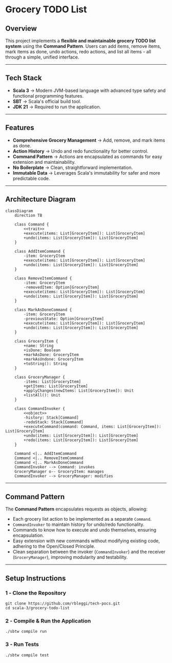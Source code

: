 # **Grocery TODO List**

## **Overview**

This project implements a **flexible and maintainable grocery TODO list system** using the **Command Pattern**. Users can add items, remove items, mark items as done, undo actions, redo actions, and list all items - all through a simple, unified interface.

---

## **Tech Stack**

- **Scala 3** → Modern JVM-based language with advanced type safety and functional programming features.
- **SBT** → Scala's official build tool.
- **JDK 21** → Required to run the application.

---

## **Features**

- **Comprehensive Grocery Management** → Add, remove, and mark items as done.
- **Action History** → Undo and redo functionality for better control.
- **Command Pattern** → Actions are encapsulated as commands for easy extension and maintainability.
- **No Boilerplate** → Clean, straightforward implementation.
- **Immutable Data** → Leverages Scala's immutability for safer and more predictable code.

---

## **Architecture Diagram**

```mermaid
classDiagram
    direction TB

    class Command {
        <<trait>>
        +execute(items: List[GroceryItem]): List[GroceryItem]
        +undo(items: List[GroceryItem]): List[GroceryItem]
    }

    class AddItemCommand {
        -item: GroceryItem
        +execute(items: List[GroceryItem]): List[GroceryItem]
        +undo(items: List[GroceryItem]): List[GroceryItem]
    }

    class RemoveItemCommand {
        -item: GroceryItem
        -removedItem: Option[GroceryItem]
        +execute(items: List[GroceryItem]): List[GroceryItem]
        +undo(items: List[GroceryItem]): List[GroceryItem]
    }

    class MarkAsDoneCommand {
        -item: GroceryItem
        -previousState: Option[GroceryItem]
        +execute(items: List[GroceryItem]): List[GroceryItem]
        +undo(items: List[GroceryItem]): List[GroceryItem]
    }

    class GroceryItem {
        +name: String
        +isDone: Boolean
        +markAsDone: GroceryItem
        +markAsUndone: GroceryItem
        +toString(): String
    }

    class GroceryManager {
        -items: List[GroceryItem]
        +getItems: List[GroceryItem]
        +applyChanges(newItems: List[GroceryItem]): Unit
        +listAll(): Unit
    }

    class CommandInvoker {
        <<object>>
        -history: Stack[Command]
        -redoStack: Stack[Command]
        +executeCommand(command: Command, items: List[GroceryItem]): List[GroceryItem]
        +undo(items: List[GroceryItem]): List[GroceryItem]
        +redo(items: List[GroceryItem]): List[GroceryItem]
    }

    Command <|.. AddItemCommand
    Command <|.. RemoveItemCommand
    Command <|.. MarkAsDoneCommand
    CommandInvoker --> Command: invokes
    GroceryManager o-- GroceryItem: manages
    CommandInvoker --> GroceryManager: modifies
```

---

## **Command Pattern**

The **Command Pattern** encapsulates requests as objects, allowing:

- Each grocery list action to be implemented as a separate `Command`.
- `CommandInvoker` to maintain history for undo/redo functionality.
- Commands to know how to execute and undo themselves, ensuring encapsulation.
- Easy extension with new commands without modifying existing code, adhering to the Open/Closed Principle.
- Clean separation between the invoker (`CommandInvoker`) and the receiver (`GroceryManager`), improving modularity and testability.

---

## **Setup Instructions**

### **1️ - Clone the Repository**

```shell
git clone https://github.com/rbleggi/tech-pocs.git
cd scala-3/grocery-todo-list
```

### **2️ - Compile & Run the Application**

```shell
./sbtw compile run
```

### **3️ - Run Tests**

```shell
./sbtw compile test
```
